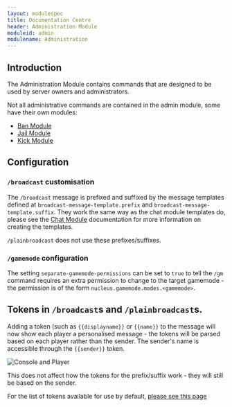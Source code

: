 ```yaml
---
layout: modulespec
title: Documentation Centre
header: Administration Module
moduleid: admin
modulename: Administration
---
```


## Introduction

The Administration Module contains commands that are designed to be used by server owners and administrators.

Not all administrative commands are contained in the admin module, some have their own modules:

* [Ban Module](ban.html)
* [Jail Module](jail.html)
* [Kick Module](kick.html)

## Configuration

### `/broadcast` customisation

The `/broadcast` message is prefixed and suffixed by the message templates defined at `broadcast-message-template.prefix` and `broadcast-message-template.suffix`. 
They work the same way as the chat module templates do, please see the [Chat Module](chat.html) documentation for more information on creating the templates.

`/plainbroadcast` does not use these prefixes/suffixes.

### `/gamemode` configuration

The setting `separate-gamemode-permissions` can be set to `true` to tell the `/gm` command requires an extra permission to change to the target gamemode - 
the permission is of the form `nucleus.gamemode.modes.<gamemode>`.

## Tokens in `/broadcast`s and `/plainbroadcast`s.

Adding a token (such as `{{displayname}}` or `{{name}}` to the message will now show each player a personalised message - the tokens will be parsed based on each player rather than the sender. The sender's name is accessible through the `{{sender}}` token.

![Console and Player](https://i.gyazo.com/19b6bf177b7573fadb7714f0ae75c2c7.png)

This does not affect how the tokens for the prefix/suffix work - they will still be based on the sender.

For the list of tokens available for use by default, [please see this page](../configuration/links-and-tokens.html)